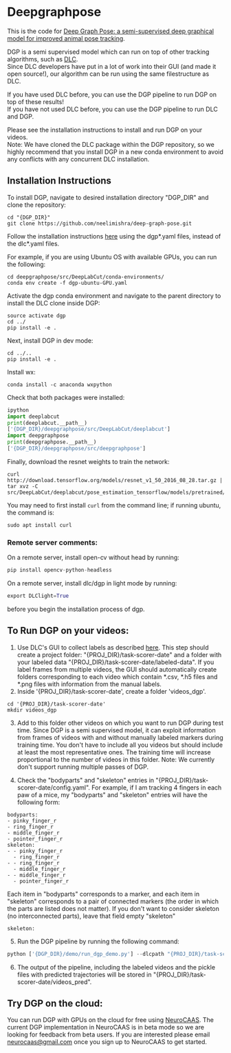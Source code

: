 # Deepgraphpose

This is the code for [Deep Graph Pose: a semi-supervised deep graphical model for improved animal pose tracking](https://www.biorxiv.org/content/10.1101/2020.08.20.259705v2). <br>

DGP is a semi supervised model which can run on top of other tracking algorithms, such as [DLC](https://www.nature.com/articles/s41593-018-0209-y).<br>
Since DLC developers have put in a lot of work into their GUI (and made it open source!), our algorithm can be run using the same filestructure as DLC.

If you have used DLC before, you can use the DGP pipeline to run DGP on top of these results! <br>
If you have not used DLC before, you can use the DGP pipeline to run DLC and DGP. <br>

Please see the installation instructions to install and run DGP on your videos. <br> 
Note: We have cloned the DLC package within the DGP repository, so we highly recommend that you install DGP in a new conda environment to avoid any conflicts with any concurrent DLC installation. <br> 


## Installation Instructions

To install DGP, navigate to desired installation directory "DGP_DIR" and clone the repository:
```
cd "{DGP_DIR}"
git clone https://github.com/neelimishra/deep-graph-pose.git
```
Follow the installation instructions [here](https://github.com/neelimishra/deep-graph-pose/tree/master/src/DeepLabCut/conda-environments) using the dgp*.yaml files, instead of the dlc*.yaml files. <br>
 
For example, if you are using Ubuntu OS with available GPUs, you can run the following:
```
cd deepgraphpose/src/DeepLabCut/conda-environments/
conda env create -f dgp-ubuntu-GPU.yaml
```
Activate the dgp conda environment and navigate to the parent directory to install the DLC clone inside DGP:
```
source activate dgp
cd ../
pip install -e .
```
Next, install DGP in dev mode:
```
cd ../..
pip install -e .
```

Install wx:
```
conda install -c anaconda wxpython
```

Check that both packages were installed:
```python
ipython
import deeplabcut 
print(deeplabcut.__path__)
['{DGP_DIR}/deepgraphpose/src/DeepLabCut/deeplabcut']
import deepgraphpose
print(deepgraphpose.__path__)
['{DGP_DIR}/deepgraphpose/src/deepgraphpose']
```
Finally, download the resnet weights to train the network:
```
curl http://download.tensorflow.org/models/resnet_v1_50_2016_08_28.tar.gz | tar xvz -C src/DeepLabCut/deeplabcut/pose_estimation_tensorflow/models/pretrained/
```
You may need to first install `curl` from the command line; if running ubuntu, the command is:
```
sudo apt install curl
```

### Remote server comments:
On a remote server, install open-cv without head by running:
```python
pip install opencv-python-headless
```

On a remote server, install dlc/dgp in light mode by running:
```python
export DLClight=True
```
before you begin the installation process of dgp.

## To Run DGP on your videos:
1. Use DLC's GUI to collect labels as described [here](https://github.com/neelimishra/deep-graph-pose/blob/master/src/DeepLabCut/docs/UseOverviewGuide.md). This step should create a project folder: "{PROJ_DIR}/task-scorer-date" and a folder with your labeled data  "{PROJ_DIR}/task-scorer-date/labeled-data". If you label frames from multiple videos, the GUI should automatically create folders corresponding to each video which contain *.csv, *.h5 files and *.png files with information from the manual labels.
2. Inside '{PROJ_DIR}/task-scorer-date', create a folder 'videos_dgp'.
```
cd '{PROJ_DIR}/task-scorer-date'
mkdir videos_dgp
```
3. Add to this folder other videos on which you want to run DGP during test time. Since DGP is a semi supervised model, it can exploit information from frames of videos with and without manually labeled markers during training time. You don't have to include all you videos but should include at least the most representative ones. The training time will increase proportional to the number of videos in this folder.
Note: We currently don't support running multiple passes of DGP.

4. Check the "bodyparts" and "skeleton" entries in "{PROJ_DIR}/task-scorer-date/config.yaml". For example, if I am tracking 4 fingers in each paw of a mice, my  "bodyparts" and "skeleton" entries will have the following form:
```
bodyparts:
- pinky_finger_r
- ring_finger_r
- middle_finger_r
- pointer_finger_r
skeleton:
- - pinky_finger_r
  - ring_finger_r
- - ring_finger_r
  - middle_finger_r
- - middle_finger_r
  - pointer_finger_r
```
Each item in "bodyparts" corresponds to a marker, and each item in "skeleton" corresponds to a pair of connected markers (the order in which the parts are listed does not matter). If you don't want to consider skeleton (no interconnected parts), leave that field empty "skeleton"

```
skeleton:

```
5. Run the DGP pipeline by running the following command:
```python
python ['{DGP_DIR}/demo/run_dgp_demo.py'] --dlcpath "{PROJ_DIR}/task-scorer-date/" --shuffle 'the shuffle to run' --dlcsnapshot 'specify the DLC snapshot if you\'ve already run DLC with location refinement'
```
6. The output of the pipeline, including the labeled videos and the pickle files with predicted trajectories will be stored in "{PROJ_DIR}/task-scorer-date/videos_pred".

## Try DGP on the cloud:
You can run DGP with GPUs on the cloud for free using [NeuroCAAS](http://www.neurocaas.org). The current DGP implementation in NeuroCAAS is in beta mode so we are looking for feedback from beta users. If you are interested please email [neurocaas@gmail.com](mailto:neurocaas@gmail.com) once you sign up to NeuroCAAS to get started.




